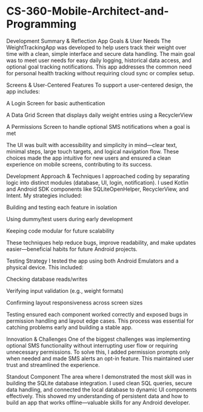 # CS-360-Mobile-Architect-and-Programming

Development Summary & Reflection
App Goals & User Needs
The WeightTrackingApp was developed to help users track their weight over time with a clean, simple interface and secure data handling. The main goal was to meet user needs for easy daily logging, historical data access, and optional goal tracking notifications. This app addresses the common need for personal health tracking without requiring cloud sync or complex setup.

Screens & User-Centered Features
To support a user-centered design, the app includes:

A Login Screen for basic authentication

A Data Grid Screen that displays daily weight entries using a RecyclerView

A Permissions Screen to handle optional SMS notifications when a goal is met

The UI was built with accessibility and simplicity in mind—clear text, minimal steps, large touch targets, and logical navigation flow. These choices made the app intuitive for new users and ensured a clean experience on mobile screens, contributing to its success.

Development Approach & Techniques
I approached coding by separating logic into distinct modules (database, UI, login, notification). I used Kotlin and Android SDK components like SQLiteOpenHelper, RecyclerView, and Intent. My strategies included:

Building and testing each feature in isolation

Using dummy/test users during early development

Keeping code modular for future scalability

These techniques help reduce bugs, improve readability, and make updates easier—beneficial habits for future Android projects.

Testing Strategy
I tested the app using both Android Emulators and a physical device. This included:

Checking database reads/writes

Verifying input validation (e.g., weight formats)

Confirming layout responsiveness across screen sizes

Testing ensured each component worked correctly and exposed bugs in permission handling and layout edge cases. This process was essential for catching problems early and building a stable app.

Innovation & Challenges
One of the biggest challenges was implementing optional SMS functionality without interrupting user flow or requiring unnecessary permissions. To solve this, I added permission prompts only when needed and made SMS alerts an opt-in feature. This maintained user trust and streamlined the experience.

Standout Component
The area where I demonstrated the most skill was in building the SQLite database integration. I used clean SQL queries, secure data handling, and connected the local database to dynamic UI components effectively. This showed my understanding of persistent data and how to build an app that works offline—valuable skills for any Android developer.
